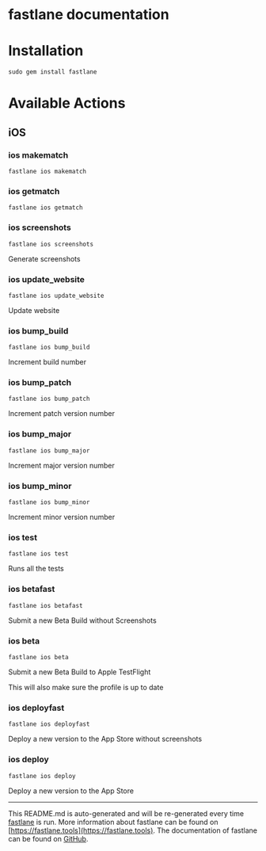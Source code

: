 fastlane documentation
================
# Installation
```
sudo gem install fastlane
```
# Available Actions
## iOS
### ios makematch
```
fastlane ios makematch
```

### ios getmatch
```
fastlane ios getmatch
```

### ios screenshots
```
fastlane ios screenshots
```
Generate screenshots
### ios update_website
```
fastlane ios update_website
```
Update website
### ios bump_build
```
fastlane ios bump_build
```
Increment build number
### ios bump_patch
```
fastlane ios bump_patch
```
Increment patch version number
### ios bump_major
```
fastlane ios bump_major
```
Increment major version number
### ios bump_minor
```
fastlane ios bump_minor
```
Increment minor version number
### ios test
```
fastlane ios test
```
Runs all the tests
### ios betafast
```
fastlane ios betafast
```
Submit a new Beta Build without Screenshots
### ios beta
```
fastlane ios beta
```
Submit a new Beta Build to Apple TestFlight

This will also make sure the profile is up to date
### ios deployfast
```
fastlane ios deployfast
```
Deploy a new version to the App Store without screenshots
### ios deploy
```
fastlane ios deploy
```
Deploy a new version to the App Store

----

This README.md is auto-generated and will be re-generated every time [fastlane](https://fastlane.tools) is run.
More information about fastlane can be found on [https://fastlane.tools](https://fastlane.tools).
The documentation of fastlane can be found on [GitHub](https://github.com/fastlane/fastlane/tree/master/fastlane).
